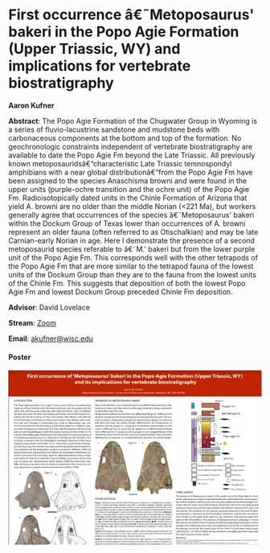# First occurrence â€˜Metoposaurus' bakeri in the Popo Agie Formation (Upper Triassic, WY) and implications for vertebrate biostratigraphy


**Aaron Kufner**

**Abstract**: The Popo Agie Formation of the Chugwater Group in Wyoming is a series of fluvio-lacustrine sandstone and mudstone beds with carbonaceous components at the bottom and top of the formation. No geochronologic constraints independent of vertebrate biostratigraphy are available to date the Popo Agie Fm beyond the Late Triassic. All previously known metoposauridsâ€“characteristic Late Triassic temnospondyl amphibians with a near global distributionâ€“from the Popo Agie Fm have been assigned to the species Anaschisma browni and were found in the upper units (purple-ochre transition and the ochre unit) of the Popo Agie Fm. Radioisotopically dated units in the Chinle Formation of Arizona that yield A. browni are no older than the middle Norian (<221 Ma), but workers generally agree that occurrences of the species â€˜Metoposaurus' bakeri within the Dockum Group of Texas lower than occurrences of A. browni represent an older fauna (often referred to as Otischalkian) and may be late Carnian-early Norian in age. Here I demonstrate the presence of a second metoposaurid species referable to â€˜M.' bakeri but from the lower purple unit of the Popo Agie Fm. This corresponds well with the other tetrapods of the Popo Agie Fm that are more similar to the tetrapod fauna of the lowest units of the Dockum Group than they are to the fauna from the lowest units of the Chinle Fm. This suggests that deposition of both the lowest Popo Agie Fm and lowest Dockum Group preceded Chinle Fm deposition.



**Advisor**: David Lovelace


**Stream**: [Zoom](https://uwmadison.zoom.us/meeting#/test11111)

**Email**: [akufner@wisc.edu](mailto:akufner@wisc.edu)

#### Poster
[![akufner_thumb](../../img/akufner_thumb.jpg)](../../docs/akufner.pdf)
